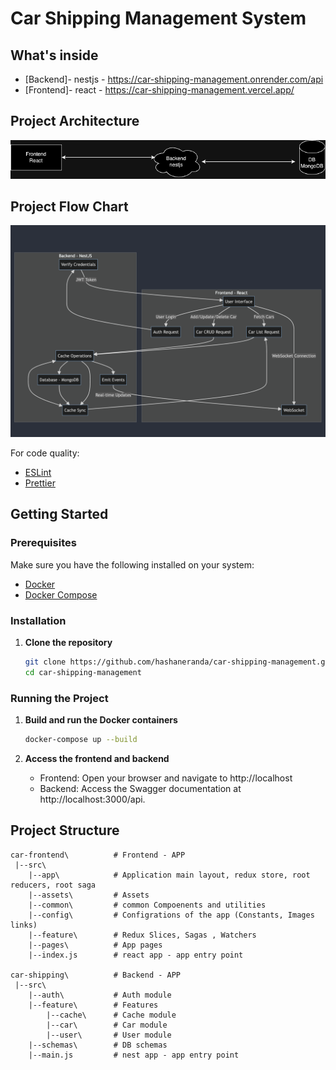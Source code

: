# Car Shipping Management System

## What's inside

- [Backend]- nestjs - https://car-shipping-management.onrender.com/api
- [Frontend]- react - https://car-shipping-management.vercel.app/

## Project Architecture

![alt text](https://github.com/hashaneranda/car-shipping-management/blob/main/architecture.png?raw=true)

## Project Flow Chart

![alt text](https://github.com/hashaneranda/car-shipping-management/blob/main/flow-chart.png?raw=true)

For code quality:

- [ESLint](https://github.com/eslint/eslint)
- [Prettier](https://github.com/prettier/prettier)

## Getting Started

### Prerequisites

Make sure you have the following installed on your system:

- [Docker](https://docs.docker.com/get-docker/)
- [Docker Compose](https://docs.docker.com/compose/install/)

### Installation

1. **Clone the repository**

   ```sh
   git clone https://github.com/hashaneranda/car-shipping-management.git
   cd car-shipping-management
   ```

### Running the Project

1. **Build and run the Docker containers**

   ```sh
   docker-compose up --build
   ```

2. **Access the frontend and backend**

   - Frontend: Open your browser and navigate to http://localhost
   - Backend: Access the Swagger documentation at http://localhost:3000/api.

## Project Structure

```
car-frontend\          # Frontend - APP
 |--src\
    |--app\            # Application main layout, redux store, root reducers, root saga
    |--assets\         # Assets
    |--common\         # common Compoenents and utilities
    |--config\         # Configrations of the app (Constants, Images links)
    |--feature\        # Redux Slices, Sagas , Watchers
    |--pages\          # App pages
    |--index.js        # react app - app entry point

car-shipping\          # Backend - APP
 |--src\
    |--auth\           # Auth module
    |--feature\        # Features
        |--cache\      # Cache module
        |--car\        # Car module
        |--user\       # User module
    |--schemas\        # DB schemas
    |--main.js         # nest app - app entry point
```
